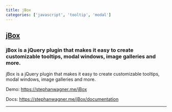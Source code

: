 ```yaml
---
title: jBox
categories: ['javascript', 'tooltip', 'modal']
---
```

## [jBox](https://github.com/StephanWagner/jBox)

### jBox is a jQuery plugin that makes it easy to create customizable tooltips, modal windows, image galleries and more.


jBox is a jQuery plugin that makes it easy to create customizable tooltips, modal windows, image galleries and more.

Demo: https://stephanwagner.me/jBox

Docs: https://stephanwagner.me/jBox/documentation

---
